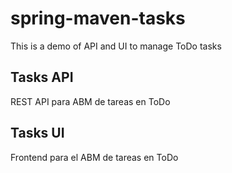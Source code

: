 # spring-maven-tasks
This is a demo of API and UI to manage ToDo tasks

## Tasks API
REST API para ABM de tareas en ToDo

## Tasks UI
Frontend para el ABM de tareas en ToDo

